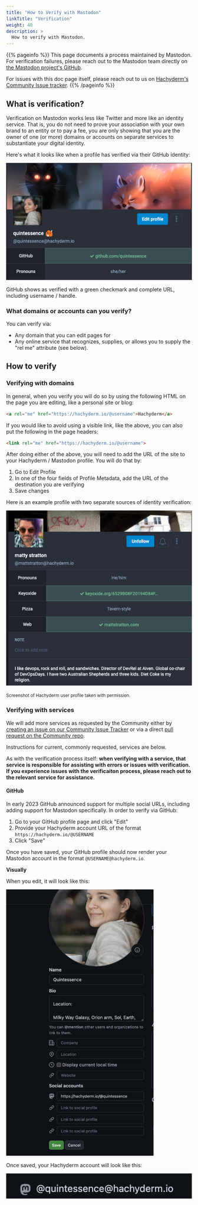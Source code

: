 ```yaml
---
title: "How to Verify with Mastodon"
linkTitle: "Verification"
weight: 40
description: >
  How to verify with Mastodon.
---
```


{{% pageinfo %}}
This page documents a process maintained by Mastodon. For
verification failures, please reach out to the Mastodon team
directly on [the Mastodon project's GitHub](https://github.com/mastodon/mastodon).

For issues with this doc page itself, please reach out to us on
[Hachyderm's Community Issue tracker](https://github.com/hachyderm/community/issues).
{{% /pageinfo %}}

## What is verification?

Verification on Mastodon works less like Twitter and more like an identity
service. That is, you do not need to prove your association with your own
brand to an entity or to pay a fee, you are only showing that you are the owner of one
(or more) domains or accounts on separate services to substantiate your digital
identity.

Here's what it looks like when a profile has verified via their GitHub
identity:

<img src="mastodon-verification-profile-quintessence.png"
     alt="Screenshot of profile for user quintessence, showing avatar, header
          and relevantly the verified GitHub URL field which is highlighted in
          green and has a green checkmark next to the URL." />

GitHub shows as verified with a green checkmark and complete URL,
including username / handle.

### What domains or accounts can you verify?

You can verify via:

* Any domain that you can edit pages for
* Any online service that recognizes, supplies, or allows you to
  supply the "rel me" attribute (see below).

## How to verify

### Verifying with domains

In general, when you verify you will do so by using the following HTML on the
page you are editing, like a personal site or blog:

```html
<a rel="me" href="https://hachyderm.io/@username">Hachyderm</a>
```

If you would like to avoid using a visible link, like the above, you can
also put the following in the page headers:

```html
<link rel="me" href="https://hachyderm.io/@username">
```

After doing either of the above, you will need to add the URL of the site
to your Hachyderm / Mastodon profile. You will do that by:

1. Go to Edit Profile
2. In one of the four fields of Profile Metadata, add the URL of the
   destination you are verifying
3. Save changes

Here is an example profile with two separate sources of identity
verification:

<img src="mastodon-verification-profile-matt-stratton.png"
     alt="Screenshot of profile for user Matty Stratton, used with permission,
          showing two sources of URL verification. One is his own website,
          mattstratton.com and the other is his Keyoxide account. Both are
          highlighted in green with green checkmarks next to the URL to show
          they are verified." />

<small>Screenshot of Hachyderm user profile taken with permission.</small>

### Verifying with services

We will add more services as requested by the Community either by
[creating an issue on our Community Issue Tracker](https://github.com/hachyderm/community/issues) or via a
direct [pull request on the Community repo](https://github.com/hachyderm/community/pulls).

Instructions for current, commonly requested, services are below.

As with the verification process itself: **when verifying with a
service, that service is responsible for assisting with errors or
issues with verification. If you experience issues with the
verificaiton process, please reach out to the relevant service for
assistance.**

#### GitHub

In early 2023 GitHub announced support for multiple social URLs,
including adding support for Mastodon specifically. In order to
verify via GitHub:

1. Go to your GitHub profile page and click "Edit"
1. Provide your Hachyderm account URL of the format `https://hachyderm.io/@USERNAME`
1. Click "Save"

Once you have saved, your GitHub profile should now render your
Mastodon account in the format `@USERNAME@hachyderm.io`.

**Visually**

When you edit, it will look like this:

<img src="mastodon-github-verification-edit-2023-change.png"
     alt="Screenshot of editable fields on Quintessence's GitHub
	 profile. Specifically under social fields the full URL for
	 her Hachyderm account, of the pattern https://hachyderm.io/@USERNAME, is
	 supplied."
	 width="400px"/>

Once saved, your Hachyderm account will look like this:

<img src="mastodon-github-verification-saved-2023-change.png"
     alt="Screenshot of only the rendered Mastodon handle after
	 saving the change, of the format @username@hachyderm.io" />

